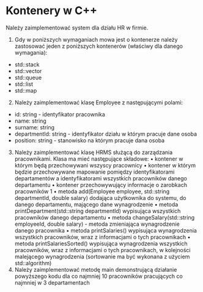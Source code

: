 # Kontenery w C++

Należy zaimplementować system dla działu HR w firmie.
1. Gdy w poniższych wymaganiach mowa jest o kontenerze należy zastosować
jeden z poniższych kontenerów (właściwy dla danego wymagania):
- std::stack
- std::vector
- std::queue
- std::list
- std::map
2. Należy zaimplementować klasę Employee z następującymi polami:
- id: string - identyfikator pracownika
- name: string
- surname: string
- departmentId: string - identyfikator działu w którym pracuje dane osoba
- position: string - stanowisko na którym pracuje dana osoba
3. Należy zaimplementować klasę HRMS służącą do zarządzania pracownikami.
Klasa ma mieć następujące składowe:
• kontener w którym będą przechowywani wszyscy pracownicy
• kontener w którym będzie przechowywane mapowanie pomiędzy
identyfikatorami departamentów a identyfikatorami wszystkich
pracowników danego departamentu
• kontener przechowywujący informacje o zarobkach pracowników
1
• metoda add(Employee employee, std::string departmentId, double
salary) dodająca użytkownika do systemu, do danego departamentu,
mającego dane wynagrodzenie
• metoda printDepartment(std::string departmentId) wypisująca
wszystkich pracowników danego departamentu
• metoda changeSalary(std::string employeeId, double salary) - metoda
zmieniająca wynagrodzenie danego pracownika
• metoda printSalaries() wypisująca wynagrodzenia wszystkich pracowników,
wraz z informacjami o tych pracownikach
• metoda printSalariesSorted() wypisująca wynagrodzenia wszystkich
pracowników, wraz z informacjami o tych pracownikach, w
kolejności malejącego wynagrodzenia (sortowanie ma być wykonana
z użyciem std::algorithm)
4. Należy zaimplementować metodę main demonstrującą działanie powyższego
kodu dla co najmniej 10 pracowników pracujących co najmniej
w 3 departamentach

